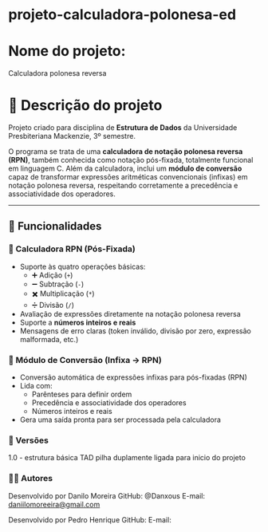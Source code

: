 # projeto-calculadora-polonesa-ed

# Nome do projeto: 

Calculadora polonesa reversa

# 🧮 Descrição do projeto

Projeto criado para disciplina de **Estrutura de Dados** da Universidade Presbiteriana Mackenzie, 3º semestre.

O programa se trata de uma **calculadora de notação polonesa reversa (RPN)**, também conhecida como notação pós-fixada, totalmente funcional em linguagem C. Além da calculadora, inclui um **módulo de conversão** capaz de transformar expressões aritméticas convencionais (infixas) em notação polonesa reversa, respeitando corretamente a precedência e associatividade dos operadores.

---

## 🚀 Funcionalidades

### 📐 Calculadora RPN (Pós-Fixada)

- Suporte às quatro operações básicas:
  - ➕ Adição (`+`)
  - ➖ Subtração (`-`)
  - ✖️ Multiplicação (`*`)
  - ➗ Divisão (`/`)
- Avaliação de expressões diretamente na notação polonesa reversa
- Suporte a **números inteiros e reais**
- Mensagens de erro claras (token inválido, divisão por zero, expressão malformada, etc.)

### 🔄 Módulo de Conversão (Infixa → RPN)

- Conversão automática de expressões infixas para pós-fixadas (RPN)
- Lida com:
  - Parênteses para definir ordem
  - Precedência e associatividade dos operadores
  - Números inteiros e reais
- Gera uma saída pronta para ser processada pela calculadora

### 📁 Versões

1.0 - estrutura básica TAD pilha duplamente ligada para inicio do projeto

### 🧑‍💻 Autores

Desenvolvido por Danilo Moreira
GitHub: @Danxous
E-mail: daniilomoreeira@gmail.com

Desenvolvido por Pedro Henrique
GitHub: 
E-mail:
